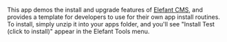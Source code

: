 This app demos the install and upgrade features of [Elefant CMS](http://github.com/jbroadway/elefant),
and provides a template for developers to use for their own app install routines.
To install, simply unzip it into your apps folder, and you'll
see "Install Test (click to install)" appear in the Elefant Tools menu.
